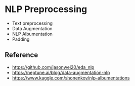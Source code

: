 # NLP Preprocessing 

- Text preprocessing
- Data Augmentation
- NLP Albumentation
- Padding


## Reference

- https://github.com/jasonwei20/eda_nlp
- https://neptune.ai/blog/data-augmentation-nlp
- https://www.kaggle.com/shonenkov/nlp-albumentations
